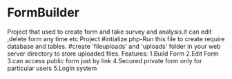 # FormBuilder
  Project that used to create form and take survey and analysis.it can edit ,delete form any time etc
Project
#intialize.php-Run this file to create require database and tables.
#create 'fileuploads' and 'uploads' folder in your web server directory to store uploaded files.
Features:
 1.Build Form
 2.Edit Form
 3.can access public form just by link
 4.Secured private form only for particular users
 5.LogIn system

